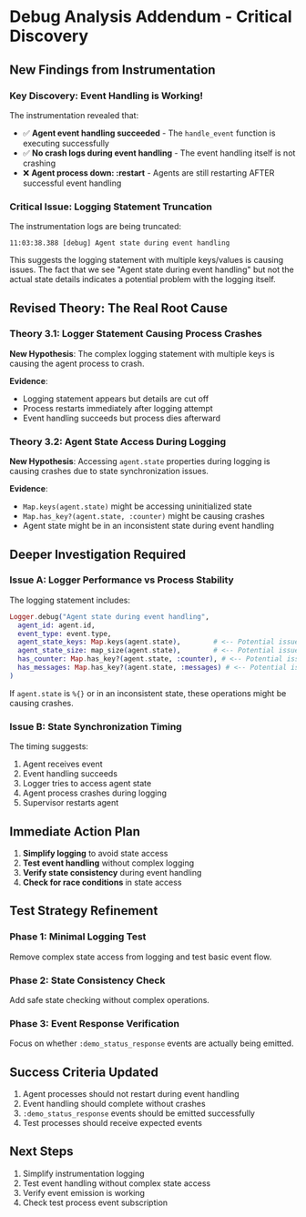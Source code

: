 # Debug Analysis Addendum - Critical Discovery

## New Findings from Instrumentation

### Key Discovery: Event Handling is Working!
The instrumentation revealed that:
- ✅ **Agent event handling succeeded** - The `handle_event` function is executing successfully
- ✅ **No crash logs during event handling** - The event handling itself is not crashing
- ❌ **Agent process down: :restart** - Agents are still restarting AFTER successful event handling

### Critical Issue: Logging Statement Truncation
The instrumentation logs are being truncated:
```
11:03:38.388 [debug] Agent state during event handling
```

This suggests the logging statement with multiple keys/values is causing issues. The fact that we see "Agent state during event handling" but not the actual state details indicates a potential problem with the logging itself.

## Revised Theory: The Real Root Cause

### Theory 3.1: Logger Statement Causing Process Crashes
**New Hypothesis**: The complex logging statement with multiple keys is causing the agent process to crash.

**Evidence**:
- Logging statement appears but details are cut off
- Process restarts immediately after logging attempt
- Event handling succeeds but process dies afterward

### Theory 3.2: Agent State Access During Logging
**New Hypothesis**: Accessing `agent.state` properties during logging is causing crashes due to state synchronization issues.

**Evidence**:
- `Map.keys(agent.state)` might be accessing uninitialized state
- `Map.has_key?(agent.state, :counter)` might be causing crashes
- Agent state might be in an inconsistent state during event handling

## Deeper Investigation Required

### Issue A: Logger Performance vs Process Stability
The logging statement includes:
```elixir
Logger.debug("Agent state during event handling", 
  agent_id: agent.id,
  event_type: event.type,
  agent_state_keys: Map.keys(agent.state),        # <-- Potential issue
  agent_state_size: map_size(agent.state),        # <-- Potential issue
  has_counter: Map.has_key?(agent.state, :counter), # <-- Potential issue
  has_messages: Map.has_key?(agent.state, :messages) # <-- Potential issue
)
```

If `agent.state` is `%{}` or in an inconsistent state, these operations might be causing crashes.

### Issue B: State Synchronization Timing
The timing suggests:
1. Agent receives event
2. Event handling succeeds
3. Logger tries to access agent state
4. Agent process crashes during logging
5. Supervisor restarts agent

## Immediate Action Plan

1. **Simplify logging** to avoid state access
2. **Test event handling** without complex logging
3. **Verify state consistency** during event handling
4. **Check for race conditions** in state access

## Test Strategy Refinement

### Phase 1: Minimal Logging Test
Remove complex state access from logging and test basic event flow.

### Phase 2: State Consistency Check
Add safe state checking without complex operations.

### Phase 3: Event Response Verification
Focus on whether `:demo_status_response` events are actually being emitted.

## Success Criteria Updated

1. Agent processes should not restart during event handling
2. Event handling should complete without crashes
3. `:demo_status_response` events should be emitted successfully
4. Test processes should receive expected events

## Next Steps

1. Simplify instrumentation logging
2. Test event handling without complex state access
3. Verify event emission is working
4. Check test process event subscription